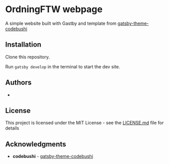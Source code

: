 # OrdningFTW webpage

A simple website built with Gastby and template from [gatsby-theme-codebushi](https://github.com/codebushi/gatsby-theme-codebushi)

## Installation

Clone this repository.

Run `gatsby develop` in the terminal to start the dev site.

## Authors

- 
## License 

This project is licensed under the MIT License - see the [LICENSE.md](LICENSE.md) file for details

## Acknowledgments 

- **codebushi** - [gatsby-theme-codebushi](https://github.com/codebushi/gatsby-theme-codebushi)